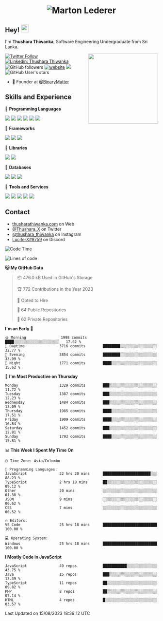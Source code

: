 <h1 align="center">
  <img src="https://raw.githubusercontent.com/ThusharaX/ThusharaX/master/name.svg" alt="Marton Lederer" />
</h1>

## Hey! <img src="https://media.giphy.com/media/hvRJCLFzcasrR4ia7z/giphy.gif" width="25px" height="25px">  
I'm <strong>Thushara Thiwanka</strong>, Software Engineering Undergraduate from Sri Lanka.

<img align='right' src="https://media.giphy.com/media/M9gbBd9nbDrOTu1Mqx/giphy.gif" width="230">

[![Twitter Follow](https://img.shields.io/twitter/follow/Thushara_X?label=Follow)](https://twitter.com/intent/follow?screen_name=Thushara_X)
[![Linkedin: Thushara Thiwanka](https://img.shields.io/badge/-Thushara_Thiwanaka-blue?style=flat-square&logo=Linkedin&logoColor=white&link=https://www.linkedin.com/in/thushara-thiwanka/)](https://www.linkedin.com/in/thushara-thiwanka/)
![GitHub followers](https://img.shields.io/github/followers/ThusharaX?label=Follow&style=social)
[![website](https://img.shields.io/badge/Website-46a2f1.svg?&style=flat-square&logo=Google-Chrome&logoColor=white&link=https://anmolsingh.me/)](https://thusharathiwanka.com/)
![](https://camo.githubusercontent.com/f1c00c1d3c0d9b8f4431c8082be05835cd7795233799bcef63c216d59cf4f6a0/68747470733a2f2f6b6f6d617265762e636f6d2f67687076632f3f757365726e616d653d546875736861726158267374796c653d666c617426636f6c6f723d627269676874677265656e)
![GitHub User's stars](https://img.shields.io/github/stars/ThusharaX?affiliations=OWNER%2CCOLLABORATOR%2CORGANIZATION_MEMBER&style=social)

<!-- - 🧭 Founder at [@Nano-Spark](https://github.com/Nano-Spark) -->
- 🧭 Founder at [@BinaryMatter](https://github.com/BinaryMatter)

<!-- - 👥 Core team member at [@Binary-Matter](https://github.com/Binary-Matter) and [@SLIIT-2020-June](https://github.com/SLIIT-2020-June) -->

## Skills and Experience
🔴 <strong>Programming Languages</strong>

![](https://img.shields.io/badge/Python-3776AB?style=for-the-badge&logo=python&logoColor=white)
![](https://img.shields.io/badge/C-00599C?style=for-the-badge&logo=c&logoColor=white)
![](https://img.shields.io/badge/C%2B%2B-00599C?style=for-the-badge&logo=c%2B%2B&logoColor=white)
![](https://img.shields.io/badge/JavaScript-F7DF1E?style=for-the-badge&logo=javascript&logoColor=black)
![](https://img.shields.io/badge/Java-ED8B00?style=for-the-badge&logo=java&logoColor=white)
![](https://img.shields.io/badge/PHP-777BB4?style=for-the-badge&logo=php&logoColor=white)

🔴 <strong>Frameworks</strong>

![](https://img.shields.io/badge/Django-092E20?style=for-the-badge&logo=django&logoColor=white)
![](https://img.shields.io/badge/Flask-000000?style=for-the-badge&logo=flask&logoColor=white)
![](https://img.shields.io/badge/Bootstrap-563D7C?style=for-the-badge&logo=bootstrap&logoColor=white)

🔴 <strong>Libraries</strong>

![](https://img.shields.io/badge/React-20232A?style=for-the-badge&logo=react&logoColor=61DAFB)
![](https://img.shields.io/badge/Redux-593D88?style=for-the-badge&logo=redux&logoColor=white)

🔴 <strong>Databases</strong>

![](https://img.shields.io/badge/PostgreSQL-316192?style=for-the-badge&logo=postgresql&logoColor=white)
![](	https://img.shields.io/badge/SQLite-07405E?style=for-the-badge&logo=sqlite&logoColor=white)
![](	https://img.shields.io/badge/MySQL-00000F?style=for-the-badge&logo=mysql&logoColor=white)

🔴 <strong>Tools and Services</strong>

![](https://img.shields.io/badge/Git-F05032?style=for-the-badge&logo=git&logoColor=white)
![](	https://img.shields.io/badge/Heroku-430098?style=for-the-badge&logo=heroku&logoColor=white)
![](https://img.shields.io/badge/Visual_Studio_Code-0078D4?style=for-the-badge&logo=visual%20studio%20code&logoColor=white)
![](https://img.shields.io/badge/Visual_Studio_2019-5C2D91?style=for-the-badge&logo=visual%20studio&logoColor=white)
![](https://img.shields.io/badge/firebase-ffca28?style=for-the-badge&logo=firebase&logoColor=white)

## Contact
- [thusharathiwanka.com](https://thusharathiwanka.com/) on Web
- [@Thushara_X](https://twitter.com/Thushara_X/) on Twitter
- [@thushara_thiwanka](https://www.instagram.com/thushara_thiwanka/) on Instagram
- [LuciferX#8759](./) on Discord

<!--START_SECTION:waka-->
![Code Time](http://img.shields.io/badge/Code%20Time-1%2C085%20hrs%2035%20mins-blue)

![Lines of code](https://img.shields.io/badge/From%20Hello%20World%20I%27ve%20Written-5.0%20million%20lines%20of%20code-blue)

**🐱 My GitHub Data** 

> 📦 476.0 kB Used in GitHub's Storage 
 > 
> 🏆 772 Contributions in the Year 2023
 > 
> 💼 Opted to Hire
 > 
> 📜 64 Public Repositories 
 > 
> 🔑 62 Private Repositories 
 > 
**I'm an Early 🐤** 

```text
🌞 Morning                1998 commits        ████░░░░░░░░░░░░░░░░░░░░░   17.62 % 
🌆 Daytime                3716 commits        ████████░░░░░░░░░░░░░░░░░   32.77 % 
🌃 Evening                3854 commits        ████████░░░░░░░░░░░░░░░░░   33.99 % 
🌙 Night                  1771 commits        ████░░░░░░░░░░░░░░░░░░░░░   15.62 % 
```
📅 **I'm Most Productive on Thursday** 

```text
Monday                   1329 commits        ███░░░░░░░░░░░░░░░░░░░░░░   11.72 % 
Tuesday                  1387 commits        ███░░░░░░░░░░░░░░░░░░░░░░   12.23 % 
Wednesday                1484 commits        ███░░░░░░░░░░░░░░░░░░░░░░   13.09 % 
Thursday                 1985 commits        ████░░░░░░░░░░░░░░░░░░░░░   17.51 % 
Friday                   1909 commits        ████░░░░░░░░░░░░░░░░░░░░░   16.84 % 
Saturday                 1452 commits        ███░░░░░░░░░░░░░░░░░░░░░░   12.81 % 
Sunday                   1793 commits        ████░░░░░░░░░░░░░░░░░░░░░   15.81 % 
```


📊 **This Week I Spent My Time On** 

```text
🕑︎ Time Zone: Asia/Colombo

💬 Programming Languages: 
JavaScript               22 hrs 20 mins      ██████████████████████░░░   88.23 % 
TypeScript               2 hrs 18 mins       ██░░░░░░░░░░░░░░░░░░░░░░░   09.12 % 
Other                    20 mins             ░░░░░░░░░░░░░░░░░░░░░░░░░   01.38 % 
JSON                     9 mins              ░░░░░░░░░░░░░░░░░░░░░░░░░   00.62 % 
CSS                      7 mins              ░░░░░░░░░░░░░░░░░░░░░░░░░   00.52 % 

🔥 Editors: 
VS Code                  25 hrs 18 mins      █████████████████████████   100.00 % 

💻 Operating System: 
Windows                  25 hrs 18 mins      █████████████████████████   100.00 % 
```

**I Mostly Code in JavaScript** 

```text
JavaScript               49 repos            ███████████░░░░░░░░░░░░░░   43.75 % 
Java                     15 repos            ███░░░░░░░░░░░░░░░░░░░░░░   13.39 % 
TypeScript               11 repos            ██░░░░░░░░░░░░░░░░░░░░░░░   09.82 % 
PHP                      8 repos             ██░░░░░░░░░░░░░░░░░░░░░░░   07.14 % 
HTML                     4 repos             █░░░░░░░░░░░░░░░░░░░░░░░░   03.57 % 
```




 Last Updated on 15/08/2023 18:39:12 UTC
<!--END_SECTION:waka-->
